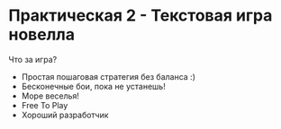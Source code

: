 # Практическая 2 - Текстовая игра новелла

Что за игра?
- Простая пошаговая стратегия без баланса :)
- Бесконечные бои, пока не устанешь!
- Море веселья!
- Free To Play
- Хороший разработчик
